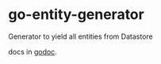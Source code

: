 # go-entity-generator

Generator to yield all entities from Datastore

docs in [godoc](https://godoc.org/github.com/delphinus/go-entity-generator).

